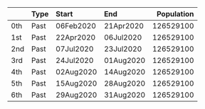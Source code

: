 |     | Type   | Start     | End       |   Population |
|:----|:-------|:----------|:----------|-------------:|
| 0th | Past   | 06Feb2020 | 21Apr2020 |    126529100 |
| 1st | Past   | 22Apr2020 | 06Jul2020 |    126529100 |
| 2nd | Past   | 07Jul2020 | 23Jul2020 |    126529100 |
| 3rd | Past   | 24Jul2020 | 01Aug2020 |    126529100 |
| 4th | Past   | 02Aug2020 | 14Aug2020 |    126529100 |
| 5th | Past   | 15Aug2020 | 28Aug2020 |    126529100 |
| 6th | Past   | 29Aug2020 | 31Aug2020 |    126529100 |
